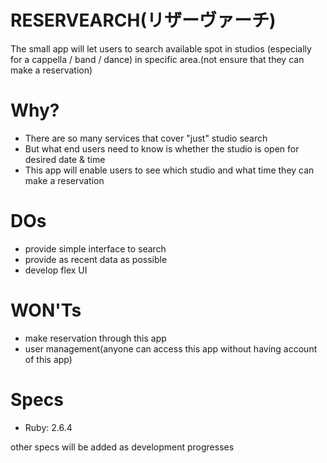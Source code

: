 # RESERVEARCH(リザーヴァーチ)

The small app will let users to search available spot in studios (especially for a cappella / band / dance) in specific area.(not ensure that they can make a reservation)

# Why?
- There are so many services that cover "just" studio search
- But what end users need to know is whether the studio is open for desired date & time
- This app will enable users to see which studio and what time they can make a reservation

# DOs
- provide simple interface to search
- provide as recent data as possible
- develop flex UI

# WON'Ts
- make reservation through this app
- user management(anyone can access this app without having account of this app)

# Specs
- Ruby: 2.6.4

other specs will be added as development progresses
